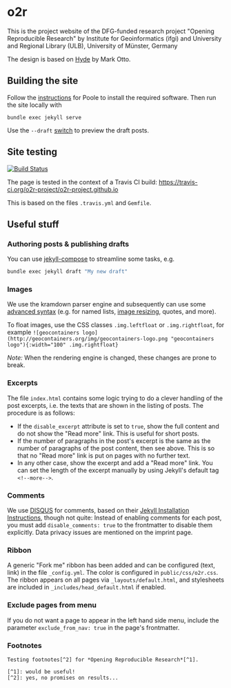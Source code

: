# o2r

This is the project website of the DFG-funded research project "Opening Reproducible Research" by Institute for Geoinformatics (ifgi) and University and Regional Library (ULB), University of Münster, Germany

The design is based on [Hyde](https://github.com/poole/hyde) by Mark Otto.

## Building the site

Follow the [instructions](https://github.com/poole/poole) for Poole to install the required software.
Then run the site locally with

```
bundle exec jekyll serve
```

Use the `--draft` [switch](https://jekyllrb.com/docs/drafts/) to preview the draft posts.

## Site testing

[![Build Status](https://travis-ci.org/o2r-project/o2r-project.github.io.svg?branch=master)](https://travis-ci.org/o2r-project/o2r-project.github.io)

The page is tested in the context of a Travis CI build: https://travis-ci.org/o2r-project/o2r-project.github.io

This is based on the files `.travis.yml` and `Gemfile`.

## Useful stuff

### Authoring posts & publishing drafts

You can use [jekyll-compose](https://github.com/jekyll/jekyll-compose) to streamline some tasks, e.g.

```bash
bundle exec jekyll draft "My new draft"
```

### Images

We use the kramdown parser engine and subsequently can use some [advanced syntax](http://kramdown.gettalong.org/syntax.html) (e.g. for named lists, [image resizing](http://kramdown.gettalong.org/syntax.html#images), quotes, and more).

To float images, use the CSS classes `.img.leftfloat` or `.img.rightfloat`, for example `![geocontainers logo](http://geocontainers.org/img/geocontainers-logo.png "geocontainers logo"){:width="100" .img.rightfloat}`

*Note:* When the rendering engine is changed, these changes are prone to break.

### Excerpts

The file `index.html` contains some logic trying to do a clever handling of the post excerpts, i.e. the texts that are shown in the listing of posts. The procedure is as follows:

- If the `disable_excerpt` attribute is set to `true`, show the full content and do not show the "Read more" link. This is useful for short posts.
- If the number of paragraphs in the post's excerpt is the same as the number of paragraphs of the post content, then see above. This is so that no "Read more" link is put on pages with no further text.
- In any other case, show the excerpt and add a "Read more" link. You can set the length of the excerpt manually by using Jekyll's default tag `<!--more-->`.

### Comments

We use [DISQUS](https://disqus.com/) for comments, based on their [Jekyll Installation Instructions](https://help.disqus.com/customer/portal/articles/472138-jekyll-installation-instructions), though not quite: Instead of enabling comments for each post, you must add  `disable_comments: true` to the frontmatter to disable them explicitly. Data privacy issues are mentioned on the imprint page.

### Ribbon

A generic "Fork me" ribbon has been added and can be configured (text, link) in the file `_config.yml`. The color is configured in `public/css/o2r.css`. The ribbon appears on all pages via `_layouts/default.html`, and stylesheets are included in `_includes/head_default.html` if enabled.

### Exclude pages from menu

If you do not want a page to appear in the left hand side menu, include the parameter `exclude_from_nav: true` in the page's frontmatter.

### Footnotes

```
Testing footnotes[^2] for *Opening Reproducible Research*[^1].

[^1]: would be useful!
[^2]: yes, no promises on results...
```
